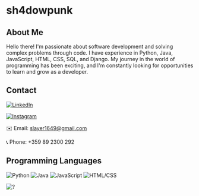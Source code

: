 # **sh4dowpunk**
## About Me

Hello there! I'm passionate about software development and solving complex problems through code. I have experience in Python, Java, JavaScript, HTML, CSS, SQL, and Django. My journey in the world of programming has been exciting, and I'm constantly looking for opportunities to learn and grow as a developer.
## Contact

[![LinkedIn](https://img.shields.io/badge/LinkedIn-sh4dowpunk-blue?style=flat-square&logo=linkedin&logoColor=white&link=https://www.linkedin.com/in/sh4dowpunk/)](https://www.linkedin.com/in/shadowpunk/)     

[![Instagram](https://img.shields.io/badge/Instagram-sh4dowpunk-red?style=flat-square&logo=instagram&logoColor=white&link=https://www.instagram.com/yourusername/)](https://www.instagram.com/sh4dowpunk/)      

✉️ Email: slayer1649@gmail.com      

📞 Phone: +359 89 2300 292   




## Programming Languages

![Python](https://img.shields.io/badge/Python-blue?style=flat-square)
![Java](https://img.shields.io/badge/Java-orange?style=flat-square)
![JavaScript](https://img.shields.io/badge/JavaScript-yellow?style=flat-square)
![HTML/CSS](https://img.shields.io/badge/HTML%2FCSS-green?style=flat-square)





![?](https://github-readme-stats.vercel.app/api/top-langs/?username=sh4dowpunk&layout=compact&hide=html,css&theme=radical)
